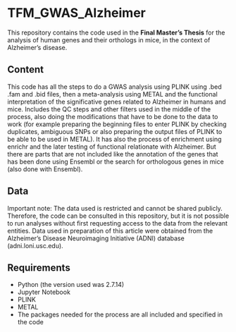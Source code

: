 # TFM_GWAS_Alzheimer
This repository contains the code used in the **Final Master’s Thesis** for the analysis of human genes and their orthologs in mice, in the context of Alzheimer’s disease.
## Content
This code has all the steps to do a GWAS analysis using PLINK using .bed .fam and .bid files, then a meta-analysis using METAL and the functional interpretation of the significative genes related to Alzheimer in humans and mice. Includes the QC steps and other filters used in the middle of the process, also doing the modifications that have to be done to the data to work (for example preparing the beginning files to enter PLINK by checking duplicates, ambiguous SNPs or also preparing the output files of PLINK to be able to be used in METAL). It has also the process of enrichment using enrichr and the later testing of functional relationate with Alzheimer. But there are parts that are not included like the annotation of the genes that has been done using Ensembl or the search for orthologous genes in mice (also done with Ensembl).
## Data
Important note: The data used is restricted and cannot be shared publicly. Therefore, the code can be consulted in this repository, but it is not possible to run analyses without first requesting access to the data from the relevant entities.
Data used in preparation of this article were obtained from the Alzheimer’s Disease Neuroimaging Initiative (ADNI) database (adni.loni.usc.edu).
## Requirements
- Python (the version used was 2.7.14)
- Jupyter Notebook
- PLINK
- METAL
- The packages needed for the process are all included and specified in the code
